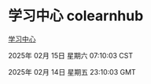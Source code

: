 # 学习中心 colearnhub
[学习中心](http://219.139.196.114:56308/colearnhub/)

2025年 02月 15日 星期六 07:10:03 CST

2025年 02月 14日 星期五 23:10:03 GMT
